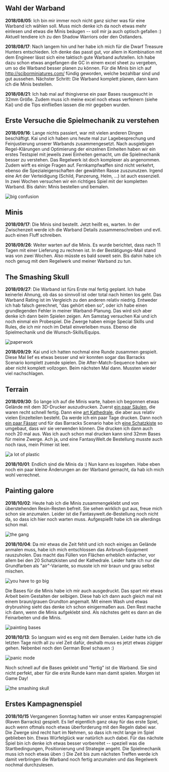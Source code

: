 ## Wahl der Warband

**2018/08/05**: Ich bin mir immer noch nicht ganz sicher was für eine Warband ich
wählen soll. Muss mich denke ich da noch etwas mehr einlesen und etwas die
Minis beäugen -- soll mir ja auch optisch gefallen :) Aktuell tendiere ich zu
den Shadow Warriors oder den Ostlanders.

**2018/08/17**: Nach langem hin und her habe ich mich für die Dwarf Treasure Hunters
entschieden. Ich denke das passt gut, vor allem in Kombination mit dem Engineer
lässt sich eine taktisch gute Warband aufstellen. Ich habe dazu schon etwas
angefangen die GC in einem excel sheet zu vergeben, um so die Warband besser
planen zu können. Für die Minis bin ich auf http://sciborminiatures.com/ fündig
geworden, welche bezahlbar sind und gut aussehen. Nächster Schritt: Die Warband
komplett planen, dann kann ich die Minis bestellen.

**2018/08/21**: Ich hab mal auf thingiverse ein paar Bases rausgesucht in 32mm
Größe. Zudem muss ich meine excel noch etwas verfeinern (siehe Kai) und die
Tips einfließen lassen die mir gegeben wurden.

## Erste Versuche die Spielmechanik zu verstehen

**2018/09/16**: Lange nichts passiert, war mit vielen anderen Dingen beschäftigt.
Kai und ich haben uns heute mal zur Lagebesprechung und Feinjustierung
unserer Warbands zusammengesetzt. Nach ausgiebigen Regel-Klärungen und
Optimierung der einzelnen Einheiten haben wir ein erstes Testspiel mit jeweils
zwei Einheiten gemacht, um die Spielmechanik besser zu verstehen. Das Regelwerk
ist doch komplexer als angenommen. Zudem wirft es einige Fragen auf.
Fernkampfwaffen sind nicht verkehrt, ebenso die Spezialeigenschaften der
gewählten Rasse zuszunutzen. Irgend eine Art der Verteidigung (Schild,
Panzerung, Helm, ...) ist auch essenziell. In zwei Wochen versuchen wir ein
richtiges Spiel mit der kompletten Warband. Bis dahin: Minis bestellen und
bemalen.

![big confusion](diary-20180916-1.jpg)

## Minis

**2018/09/17**: Die Minis sind bestellt. Jetzt heißt es, warten. In der
Zwischenzeit werde ich die Warband Details zusammenschreiben und evtl.
auch einen Fluff schreiben.

**2018/09/26**: Weiter warten auf die Minis. Es wurde berichtet, dass nach 11 Tagen
mit einer Lieferung zu rechnen ist. In der Bestätigungs-Mail stand was von
zwei Wochen. Also müsste es bald soweit sein. Bis dahin habe ich noch genug
mit dem Regelwerk und meiner Warband zu tun.

## The Smashing Skull

**2018/09/27**: Die Warband ist fürs Erste mal fertig geplant. Ich habe keinerlei
Ahnung, ob das so sinnvoll ist oder total nach hinten los geht. Das Warband
Rating ist im Vergleich zu den anderen relativ niedrig. Entweder ich hab falsch
gerechnet, "das gehört eben so", oder ich habe einen grundlegenden Fehler
in meiner Warband-Planung. Das wird sich aber denke ich dann beim Spielen zeigen.
Am Samstag versuchen Kai und ich noch einmal ein Probespiel. Die Zwerge haben
einige Special Skills und Rules, die ich mir noch im Detail einverleiben
muss. Ebenso die Spielmechanik und die Wunsch-Skills/Equips.

![paperwork](diary-20180927-1.jpg)

**2018/09/29**: Kai und ich hatten nochmal eine Runde zusammen gespielt. Diese
Mal lief es etwas besser und wir konnten sogar das Barracks Scenario komplett
zuende spielen. Die After-Match-Sequence haben wir aber nicht komplett vollzogen.
Beim nächsten Mal dann. Mussten wieder viel nachschlagen.

## Terrain

**2018/09/30**: So lange ich auf die Minis warte, haben ich begonnen etwas
Gelände mit dem 3D-Drucker auszudrucken. Zuerst [ein paar Säulen](https://www.thingiverse.com/thing:3001036),
die waren recht schnell fertig. Dann eine [art Kathedrale](https://www.thingiverse.com/thing:1875150),
die aber aus relativ vielen Einzelteilen besteht. Da werde ich ein paar Tage
drucken. Dann noch [ein paar Fässer](https://www.thingiverse.com/thing:32016) und
für das Barracks Scenario habe ich [eine Schatzkiste](https://www.thingiverse.com/thing:3131013) so
umgebaut, dass wir sie verwenden können. Die drucken ich dann auch noch 20 mal
aus. Was ich auch schon mal drucken kann sind 32mm Bases für meine Zwerge. Ach
ja, und eine FantasyWelt.de Bestellung musste auch noch raus, mein Primer ist
leer.

![a lot of plastic](diary-20180930-1.jpg)

**2018/10/01**: Endlich sind die Minis da :) Nun kann es losgehen. Habe eben
noch ein paar kleine Änderungen an der Warband gemacht, da hab ich mich wohl
verrechnet.

## Painting galore

**2018/10/02**: Heute hab ich die Minis zusammengeklebt und von überstehenden
Resin-Resten befreit. Sie sehen wirklich gut aus, freue mich schon sie
anzumalen. Leider ist die Fantasywelt.de-Bestellung noch nicht da, so dass ich
hier noch warten muss. Aufgespießt habe ich sie allerdings schon mal.

![the gang](diary-20181002-1.jpg)

**2018/10/04**: Da mir etwas die Zeit fehlt und ich noch einiges an Gelände
anmalen muss, habe ich mich entschlossen das Airbrush-Equipment rauszuholen. Das
macht das Füllen von Flächen erheblich einfacher, vor allem bei den 20
Schatzkisten und der Kathedrale. Leider hatte ich nur die Grundfarben als
"air"-Variante, so musste ich mir braun und grau selbst mischen.

![you have to go big](diary-20181004-2.jpg)

Die Bases für die Minis habe ich mir auch ausgedruckt. Das spart mir etwas
Arbeit beim Gestalten der selbigen. Diese hab ich dann auch gleich mal mit einem
braun/grauen Grundton angemalt. Mit einem Wash und etwas drybrushing sieht das
denke ich schon einigermaßen aus. Den Rest mache ich dann, wenn die Minis
aufgeklebt sind. Als nächstes geht es dann an die Feinarbeiten und die Minis.

![painting bases](diary-20181004-1.jpg)

**2018/10/13**: So langsam wird es eng mit dem Bemalen. Leider hatte ich die
letzten Tage nicth all zu viel Zeit dafür, deshalb muss es jetzt etwas zügiger
gehen. Nebenbei noch den German Bowl schauen :)

![panic mode](diary-20181013-1.jpg)

Noch schnell auf die Bases geklebt und "fertig" ist die Warband. Sie sind nicht
perfekt, aber für die erste Runde kann man damit spielen. Morgen ist Game Day!

![the smashing skull](diary-20181013-2.jpg)

## Erstes Kampagnenspiel

**2018/10/15** Vergangenen Sonntag hatten wir unser erstes Kampagnenspiel (Raven
Barracks) gespielt. Es lief eigentlich ganz okay für das erste Spiel, auch wenn
oftmals noch etwas überforderung mit den Regeln dabei war. Die Zwerge sind recht
hart im Nehmen, so dass ich recht lange im Spiel geblieben bin. Etwas
Würfelglück war natürlich auch dabei. Für das nächste Spiel bin ich denke ich
etwas besser vorbereitet -- speziell was die Startbedingungen, Positionierung
und Strategie angeht. Die Spielmechanik muss ich noch etwas üben :) Die Zeit bis
zum nächsten Treffen werde ich damit verbringen die Warband noch fertig
anzumalen und das Regelwerk nochmal durchzulesen.
